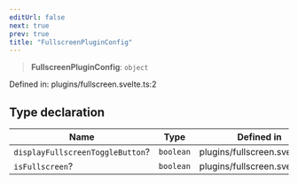 ```yaml
---
editUrl: false
next: true
prev: true
title: "FullscreenPluginConfig"
---
```


> **FullscreenPluginConfig**: `object`

Defined in: plugins/fullscreen.svelte.ts:2

## Type declaration

| Name | Type | Defined in |
| ------ | ------ | ------ |
| <a id="displayfullscreentogglebutton"></a> `displayFullscreenToggleButton`? | `boolean` | plugins/fullscreen.svelte.ts:4 |
| <a id="isfullscreen"></a> `isFullscreen`? | `boolean` | plugins/fullscreen.svelte.ts:3 |

